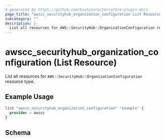 ```yaml
---
# generated by https://github.com/hashicorp/terraform-plugin-docs
page_title: "awscc_securityhub_organization_configuration List Resource - terraform-provider-awscc"
subcategory: ""
description: |-
  List all resources for AWS::SecurityHub::OrganizationConfiguration resource type.
---
```


# awscc_securityhub_organization_configuration (List Resource)

List all resources for `AWS::SecurityHub::OrganizationConfiguration` resource type.

## Example Usage

```terraform
list "awscc_securityhub_organization_configuration" "example" {
  provider = awscc
}
```

<!-- schema generated by tfplugindocs -->
## Schema
